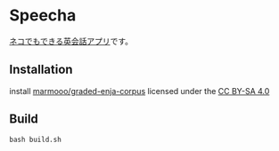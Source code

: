 # Speecha
[ネコでもできる英会話アプリ](https://marmooo.github.io/speecha/)です。

## Installation
install [marmooo/graded-enja-corpus](https://github.com/marmooo/graded-enja-corpus) licensed under the [CC BY-SA 4.0](https://creativecommons.org/licenses/by-sa/4.0/)

## Build
```bash build.sh```

